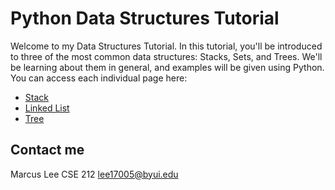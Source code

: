 # Python Data Structures Tutorial

Welcome to my Data Structures Tutorial. In this tutorial, you'll be introduced to three of the most common data structures: Stacks, Sets, and Trees. We'll be learning about them in general, and examples will be given using Python. You can access each individual page here:

- [Stack](2-Stack.md)
- [Linked List](3-Linked_List.md)
- [Tree](4-Tree.md)

## Contact me

Marcus Lee
CSE 212
lee17005@byui.edu
